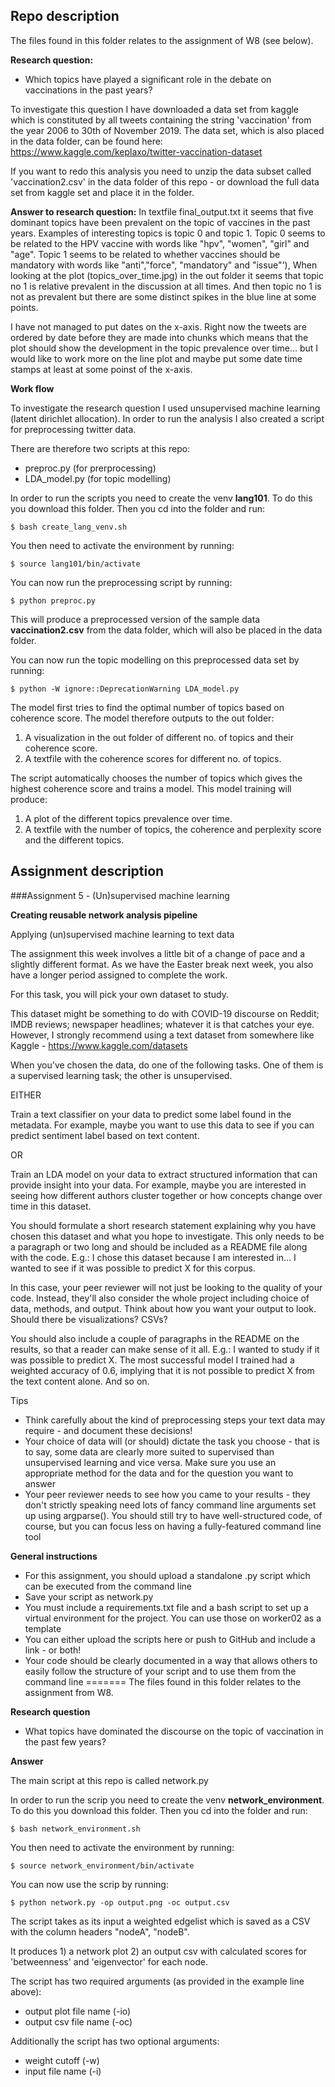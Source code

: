 ## Repo description 

The files found in this folder relates to the assignment of W8 (see below). 

__Research question:__

* Which topics have played a significant role in the debate on vaccinations in the past years?

To investigate this question I have downloaded a data set from kaggle which is constituted by all tweets containing the string 'vaccination' from the year 2006 to 30th of November 2019. The data set, which is also placed in the data folder, can be found here: https://www.kaggle.com/keplaxo/twitter-vaccination-dataset

If you want to redo this analysis you need to unzip the data subset called 'vaccination2.csv' in the data folder of this repo - or download the full data set from kaggle set and place it in the folder.  


__Answer to research question:__
In textfile final_output.txt it seems that five dominant topics have been prevalent on the topic of vaccines in the past years. Examples of interesting topics is topic 0 and topic 1.
Topic 0 seems to be related to the HPV vaccine with words like "hpv", "women", "girl" and "age". 
Topic 1 seems to be related to whether vaccines should be mandatory with words like "anti","force", "mandatory" and "issue"'),
When looking at the plot (topics_over_time.jpg) in the out folder it seems that topic no 1 is relative prevalent in the discussion at all times. And then topic no 1 is not as prevalent but there are some distinct spikes in the blue line at some points. 

I have not managed to put dates on the x-axis. Right now the tweets are ordered by date before they are made into chunks which means that the plot should show the development in the topic prevalence over time... but I would like to work more on the line plot and maybe put some date time stamps at least at some poinst of the x-axis. 


__Work flow__

To investigate the research question I used unsupervised machine learning (latent dirichlet allocation). In order to run the analysis I also created a script for preprocessing twitter data.

There are therefore two scripts at this repo: 
* preproc.py (for prerprocessing)
* LDA_model.py (for topic modelling) 

In order to run the scripts you need to create the venv __lang101__. To do this you download this folder. Then you cd into the folder and run:

`$ bash create_lang_venv.sh`

You then need to activate the environment by running: 

`$ source lang101/bin/activate`

You can now run the preprocessing script by running: 

`$ python preproc.py`

This will produce a preprocessed version of the sample data __vaccination2.csv__ from the data folder, which will also be placed in the data folder. 

You can now run the topic modelling on this preprocessed data set by running: 

`$ python -W ignore::DeprecationWarning LDA_model.py`

The model first tries to find the optimal number of topics based on coherence score. 
The model therefore outputs to the out folder:
1. A visualization in the out folder of different no. of topics and their coherence score. 
2. A textfile with the coherence scores for different no. of topics. 

The script automatically chooses the number of topics which gives the highest coherence score and trains a model. 
This model training will produce: 
1. A plot of the different topics prevalence over time. 
2. A textfile with the number of topics, the coherence and perplexity score and the different topics. 




## Assignment description 

###Assignment 5 - (Un)supervised machine learning


__Creating reusable network analysis pipeline__

Applying (un)supervised machine learning to text data

The assignment this week involves a little bit of a change of pace and a slightly different format. As we have the Easter break next week, you also have a longer period assigned to complete the work.

For this task, you will pick your own dataset to study.

This dataset might be something to do with COVID-19 discourse on Reddit; IMDB reviews; newspaper headlines; whatever it is that catches your eye. However, I strongly recommend using a text dataset from somewhere like Kaggle - https://www.kaggle.com/datasets

When you've chosen the data, do one of the following tasks. One of them is a supervised learning task; the other is unsupervised.

EITHER

Train a text classifier on your data to predict some label found in the metadata. For example, maybe you want to use this data to see if you can predict sentiment label based on text content.

OR

Train an LDA model on your data to extract structured information that can provide insight into your data. For example, maybe you are interested in seeing how different authors cluster together or how concepts change over time in this dataset.


You should formulate a short research statement explaining why you have chosen this dataset and what you hope to investigate. This only needs to be a paragraph or two long and should be included as a README file along with the code. E.g.: I chose this dataset because I am interested in... I wanted to see if it was possible to predict X for this corpus.

In this case, your peer reviewer will not just be looking to the quality of your code. Instead, they'll also consider the whole project including choice of data, methods, and output. Think about how you want your output to look. Should there be visualizations? CSVs?

You should also include a couple of paragraphs in the README on the results, so that a reader can make sense of it all. E.g.: I wanted to study if it was possible to predict X. The most successful model I trained had a weighted accuracy of 0.6, implying that it is not possible to predict X from the text content alone. And so on.


Tips
* Think carefully about the kind of preprocessing steps your text data may require - and document these decisions!
* Your choice of data will (or should) dictate the task you choose - that is to say, some data are clearly more suited to supervised than unsupervised learning and vice versa. Make sure you use an appropriate method for the data and for the question you want to answer
* Your peer reviewer needs to see how you came to your results - they don't strictly speaking need lots of fancy command line arguments set up using argparse(). You should still try to have well-structured code, of course, but you can focus less on having a fully-featured command line tool

__General instructions__
* For this assignment, you should upload a standalone .py script which can be executed from the command line
* Save your script as network.py
* You must include a requirements.txt file and a bash script to set up a virtual environment for the project. You can use those on worker02 as a template
* You can either upload the scripts here or push to GitHub and include a link - or both!
* Your code should be clearly documented in a way that allows others to easily follow the structure of your script and to use them from the command line
=======
The files found in this folder relates to the assignment from W8. 

__Research question__
* What topics have dominated the discourse on the topic of vaccination in the past few years?


__Answer__





The main script at this repo is called network.py

In order to run the scrip you need to create the venv __network_environment__. To do this you download this folder. Then you cd into the folder and run:

`$ bash network_environment.sh`

You then need to activate the environment by running: 

`$ source network_environment/bin/activate`

You can now use the scrip by running: 

`$ python network.py -op output.png -oc output.csv`


The script takes as its input a weighted edgelist which is saved as a CSV with the column headers "nodeA", "nodeB". 

It produces 1) a network plot 2) an output csv with calculated scores for 'betweenness' and 'eigenvector' for each node.

The script has two required arguments (as provided in the example line above):

* output plot file name (-io)
* output csv file name (-oc)

Additionally the script has two optional arguments: 
* weight cutoff (-w)
* input file name (-i)
